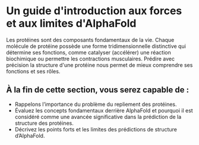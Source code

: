 # Un guide d'introduction aux forces et aux limites d'AlphaFold

Les protéines sont des composants fondamentaux de la vie. Chaque molécule de protéine possède une forme tridimensionnelle distinctive qui détermine ses fonctions, comme catalyser (accélérer) une réaction biochimique ou permettre les contractions musculaires. Prédire avec précision la structure d'une protéine nous permet de mieux comprendre ses fonctions et ses rôles.

## À la fin de cette section, vous serez capable de :
- Rappelons l’importance du problème du repliement des protéines.
- Évaluez les concepts fondamentaux derrière AlphaFold et pourquoi il est considéré comme une avancée significative dans la prédiction de la structure des protéines.
- Décrivez les points forts et les limites des prédictions de structure d’AlphaFold.

